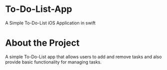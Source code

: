# To-Do-List-App
A Simple To-Do-List iOS Application in swift
# About the Project
A simple To-Do-List app that allows users to add and remove tasks and also provide basic functionality for managing tasks.
